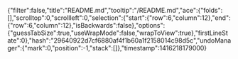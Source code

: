 {"filter":false,"title":"README.md","tooltip":"/README.md","ace":{"folds":[],"scrolltop":0,"scrollleft":0,"selection":{"start":{"row":6,"column":12},"end":{"row":6,"column":12},"isBackwards":false},"options":{"guessTabSize":true,"useWrapMode":false,"wrapToView":true},"firstLineState":0},"hash":"29640922d7cf6880af4f1b60a1f2158014c98d5c","undoManager":{"mark":0,"position":-1,"stack":[]},"timestamp":1416218179000}